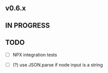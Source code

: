 ## v0.6.x

## IN PROGRESS

## TODO

- [ ] NPX integration tests
- [ ] (?) use JSON.parse if node input is a string

